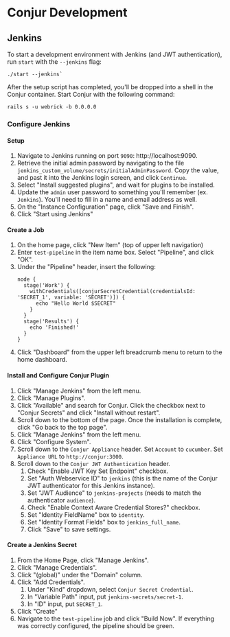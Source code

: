 # Conjur Development

## Jenkins

To start a development environment with Jenkins (and JWT authentication), run `start` with the `--jenkins` flag:

```
./start --jenkins`
```

After the setup script has completed, you'll be dropped into a shell in the Conjur container. Start Conjur with the following command:

```
rails s -u webrick -b 0.0.0.0
```

### Configure Jenkins

#### Setup

1. Navigate to Jenkins running on port `9090`: http://localhost:9090.
2. Retrieve the initial admin password by navigating to the file `jenkins_custom_volume/secrets/initialAdminPassword`.  Copy the value, and past it into the Jenkins login screen, and click `Continue`.
3. Select "Install suggested plugins", and wait for plugins to be installed.
4. Update the `admin` user password to something you'll remember (ex. `Jenkins`).  You'll need to fill in a name and email address as well.
5. On the "Instance Configuration" page, click "Save and Finish".
6. Click "Start using Jenkins"

#### Create a Job

1. On the home page, click "New Item" (top of upper left navigation)
2. Enter `test-pipeline` in the item name box.  Select "Pipeline", and click "OK".
3. Under the "Pipeline" header, insert the following:
    ```
    node {
      stage('Work') {
        withCredentials([conjurSecretCredential(credentialsId: 'SECRET_1', variable: 'SECRET')]) {
          echo "Hello World $SECRET"
        }
      }
      stage('Results') {
        echo 'Finished!'
      }
    }
    ```
4. Click "Dashboard" from the upper left breadcrumb menu to return to the home dashboard.

#### Install and Configure Conjur Plugin

1. Click "Manage Jenkins" from the left menu.
2. Click "Manage Plugins".
3. Click "Available" and search for Conjur. Click the checkbox next to "Conjur Secrets" and click "Install without restart".
4. Scroll down to the bottom of the page.  Once the installation is complete, click "Go back to the top page".
5. Click "Manage Jenkins" from the left menu.
6. Click "Configure System".
7. Scroll down to the `Conjur Appliance` header.  Set `Account` to `cucumber`.  Set `Appliance URL` to `http://conjur:3000`.
8. Scroll down to the `Conjur JWT Authentication` header.
   1. Check "Enable JWT Key Set Endpoint" checkbox.
   2. Set "Auth Webservice ID" to `jenkins` (this is the name of the Conjur JWT authenticator for this Jenkins instance).
   3. Set "JWT Audience" to `jenkins-projects` (needs to match the authenticator `audience`).
   4. Check "Enable Context Aware Credential Stores?" checkbox.
   5. Set "Identity FieldName" box to `identity`.
   6. Set "Identity Format Fields" box to `jenkins_full_name`.
   7. Click "Save" to save settings.


#### Create a Jenkins Secret

1. From the Home Page, click "Manage Jenkins".
2. Click "Manage Credentials".
3. Click "(global)" under the "Domain" column.
4. Click "Add Credentials".
   1. Under "Kind" dropdown, select `Conjur Secret Credential`.
   2. In "Variable Path" input, put `jenkins-secrets/secret-1`.
   3. In "ID" input, put `SECRET_1`.
5. Click "Create"
6. Navigate to the `test-pipeline` job and click "Build Now". If everything was correctly configured, the pipeline should be green.
